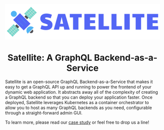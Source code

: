 <p align="center">
  <img src="images/logos/satellite-full.png" />
</p>

<h1 align="center">Satellite: A GraphQL Backend-as-a-Service</h1>

Satellite is an open-source GraphQL Backend-as-a-Service that makes it easy to get a GraphQL API up and running to power the frontend of your dynamic web application. It abstracts away all of the complexity of creating a GraphQL backend so that you can deploy your application faster. Once deployed, Satellite leverages Kubernetes as a container orchestrator to allow you to host as many GraphQL backends as you need, configurable through a straight-forward admin GUI.

To learn more, please read our [case study](https://satellite-baas.github.io) or feel free to drop us a line!
